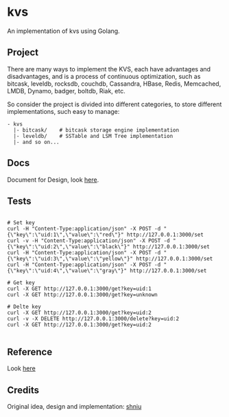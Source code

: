 # kvs

An implementation of kvs using Golang.

## Project

There are many ways to implement the KVS, each have advantages and disadvantages, and is a process of continuous optimization, such as bitcask, leveldb, rocksdb, couchdb, Cassandra, HBase, Redis, Memcached, LMDB, Dynamo, badger, boltdb, Riak, etc.

So consider the project is divided into different categories, to store different implementations, such easy to manage:

```
- kvs
  |- bitcask/    # bitcask storage engine implementation
  |- leveldb/    # SSTable and LSM Tree implementation
  |- and so on...
```

## Docs

Document for Design, look [here](docs/design.md).

## Tests

```shell

# Set key
curl -H "Content-Type:application/json" -X POST -d "{\"key\":\"uid:1\",\"value\":\"red\"}" http://127.0.0.1:3000/set
curl -v -H "Content-Type:application/json" -X POST -d "{\"key\":\"uid:2\",\"value\":\"black\"}" http://127.0.0.1:3000/set
curl -H "Content-Type:application/json" -X POST -d "{\"key\":\"uid:3\",\"value\":\"yellow\"}" http://127.0.0.1:3000/set
curl -H "Content-Type:application/json" -X POST -d "{\"key\":\"uid:4\",\"value\":\"gray\"}" http://127.0.0.1:3000/set

# Get key
curl -X GET http://127.0.0.1:3000/get?key=uid:1
curl -X GET http://127.0.0.1:3000/get?key=unknown

# Delte key
curl -X GET http://127.0.0.1:3000/get?key=uid:2
curl -v -X DELETE http://127.0.0.1:3000/delete?key=uid:2
curl -X GET http://127.0.0.1:3000/get?key=uid:2


```

## Reference

Look [here](docs/design.md#design-reference)

## Credits

Original idea, design and implementation: [shniu](https://github.com/shniu)
